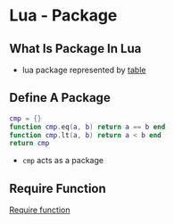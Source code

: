 # Lua - Package

## What Is Package In Lua

- lua package represented by [table](lua-table.md)

## Define A Package

```lua
cmp = {}
function cmp.eq(a, b) return a == b end
function cmp.lt(a, b) return a < b end
return cmp
```

- `cmp` acts as a package

## Require Function

[Require function](lua-require-function.md)

